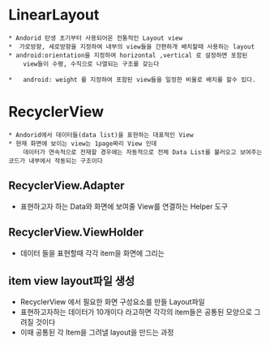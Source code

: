 # LinearLayout
    * Andorid 탄생 초기부터 사용되어온 전통적인 Layout view
    *  가로방향, 세로방향을 지정하여 내부의 view들을 간편하개 배치할때 사용하는 layout
    * android:orientation을 지정하여 horizontal ,vertical 로 설정하면 포함된
        view들이 수평, 수직으로 나열되는 구조를 갖는다

    *   android: weight 를 지정하여 포함된 view들을 일정한 비율로 배치를 할수 있다.

# RecyclerView

    * Andorid에서 데이터들(data list)을 표현하는 대표적인 View
    * 현재 화면에 보이는 view는 1page짜리 View 인데
        데이터가 연속적으로 전재할 경우에는 자동적으로 전체 Data List를 불러오고 보여주는 코드가 내부에서 작동되는 구조이다

## RecyclerView.Adapter
* 표현하고자 하는 Data와 화면에 보여줄 View를 연결하는 Helper 도구

## RecyclerView.ViewHolder
* 데이터 들을 표현할때 각각 item을 화면에 그리는

## item view layout파일 생성
* RecyclerView 에서 필요한 화면 구성요소를 만들 Layout파일
* 표현하고자하는 데이터가 10개이다 라고하면 각각의 item들은 공통된 모양으로 그려질 것이다
*  이때 공통된 각 Item을 그려낼 layout을 만드는 과정
